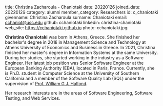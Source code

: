 title: Christina Zacharoula - Chaniotaki
date: 20220126
joined_date: 20220126
category: alumni
member_category: Researchers
id: c_chaniotaki
givenname: Christina Zacharoula
surname: Chaniotaki
email: cchaniot@usc.edu
github: cchaniotaki
linkedin: christina-chaniotaki
web_site: https://cchaniotaki.github.io
photo: cchaniotaki.jpg

**Christina Chaniotaki** was born in Athens, Greece. 
She finished her bachelor's degree in 2018 in Management Science and 
Technology at Athens University of Economics and Business in Greece. 
In 2021, Christina finished her master's degree in Information Systems at 
the same University. 
During her studies, she started working in the industry as a Software Engineer. 
Her latest job position was Senior Software Engineer at the 
European Banking Authority (EBA), located in Paris, France. 
Currently, she is Ph.D. student in Computer Science at 
the University of Southern California and a member of 
the Software Quality Lab (SQL) under the supervision of <a href='https://viterbi-web.usc.edu/~halfond/'>Prof. William G.J. Halfond</a>. 

Her research interests are in the areas of Software Engineering, Software Testing, and Web Services.


